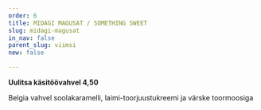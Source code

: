 ```yaml
---
order: 6
title: MIDAGI MAGUSAT / SOMETHING SWEET
slug: midagi-magusat
in_nav: false
parent_slug: viimsi
new: false

---
```

**Uulitsa käsitöövahvel 4,50**

Belgia vahvel soolakaramelli, laimi-toorjuustukreemi ja värske toormoosiga